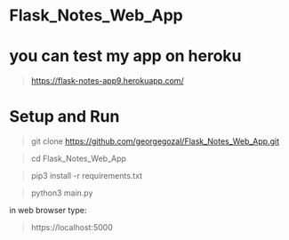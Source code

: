 # Flask_Notes_Web_App

# you can test my app on heroku
> https://flask-notes-app9.herokuapp.com/

# Setup and Run
> git clone https://github.com/georgegozal/Flask_Notes_Web_App.git

> cd Flask_Notes_Web_App

> pip3 install -r requirements.txt

> python3 main.py

in web browser type:

> https://localhost:5000
